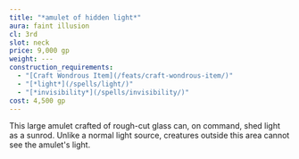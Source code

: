 ```yaml
---
title: "*amulet of hidden light*"
aura: faint illusion
cl: 3rd
slot: neck
price: 9,000 gp
weight: ---
construction_requirements:
  - "[Craft Wondrous Item](/feats/craft-wondrous-item/)"
  - "[*light*](/spells/light/)"
  - "[*invisibility*](/spells/invisibility/)"
cost: 4,500 gp
---
```


This large amulet crafted of rough-cut glass can, on command, shed light as a sunrod. Unlike a normal light source, creatures outside this area cannot see the amulet's light.


